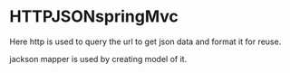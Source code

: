 # HTTPJSONspringMvc
Here http is used to query the url to get json data and format it for reuse.

jackson mapper is used by creating model of it.
